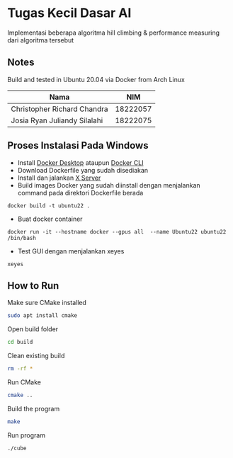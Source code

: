 # Tugas Kecil Dasar AI
Implementasi beberapa algoritma hill climbing & performance measuring dari algoritma tersebut

## Notes 
Build and tested in Ubuntu 20.04 via Docker from Arch Linux

| Nama  | NIM |
| ------------- | ------------- |
| Christopher Richard Chandra  | 18222057  |
| Josia Ryan Juliandy Silalahi | 18222075  |

## Proses Instalasi Pada Windows

- Install [Docker Desktop](https://www.docker.com/products/docker-desktop/) ataupun [Docker CLI](https://docs.docker.com/get-started/get-docker/) 
- Download Dockerfile yang sudah disediakan
- Install dan jalankan [X Server](https://sourceforge.net/projects/vcxsrv/) 
- Build images Docker yang sudah diinstall dengan menjalankan command pada direktori Dockerfile berada
```
docker build -t ubuntu22 . 
```

- Buat docker container 
```
docker run -it --hostname docker --gpus all  --name Ubuntu22 ubuntu22 /bin/bash
```
- Test GUI dengan menjalankan xeyes
```
xeyes
```

## How to Run

Make sure CMake installed

```bash
sudo apt install cmake

```

Open build folder

```bash
cd build
```

Clean existing build
```bash
rm -rf * 
```

Run CMake 
```bash
cmake ..
```
Build the program
```bash
make
```
Run program
```bash
./cube
```


